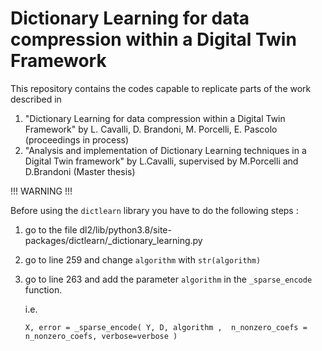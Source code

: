 # Dictionary Learning for data compression within a Digital Twin Framework
This repository contains the codes capable to replicate parts of the work described in 
1. "Dictionary Learning for data compression within a Digital Twin Framework" by L. Cavalli, D. Brandoni, M. Porcelli, E. Pascolo (proceedings in process) 
2. "Analysis and implementation of Dictionary Learning techniques in a Digital Twin framework" by L.Cavalli, supervised by M.Porcelli and D.Brandoni (Master thesis)


!!! WARNING !!!

Before using the `dictlearn` library you have to do the following steps : 

1. go to the file dl2/lib/python3.8/site-packages/dictlearn/_dictionary_learning.py
2. go to line 259 and change `algorithm` with `str(algorithm)`
3. go to line 263 and add the parameter `algorithm` in the `_sparse_encode` function.
 
   i.e.
 
   `X, error = _sparse_encode( Y, D, algorithm ,  n_nonzero_coefs = n_nonzero_coefs, verbose=verbose )`


